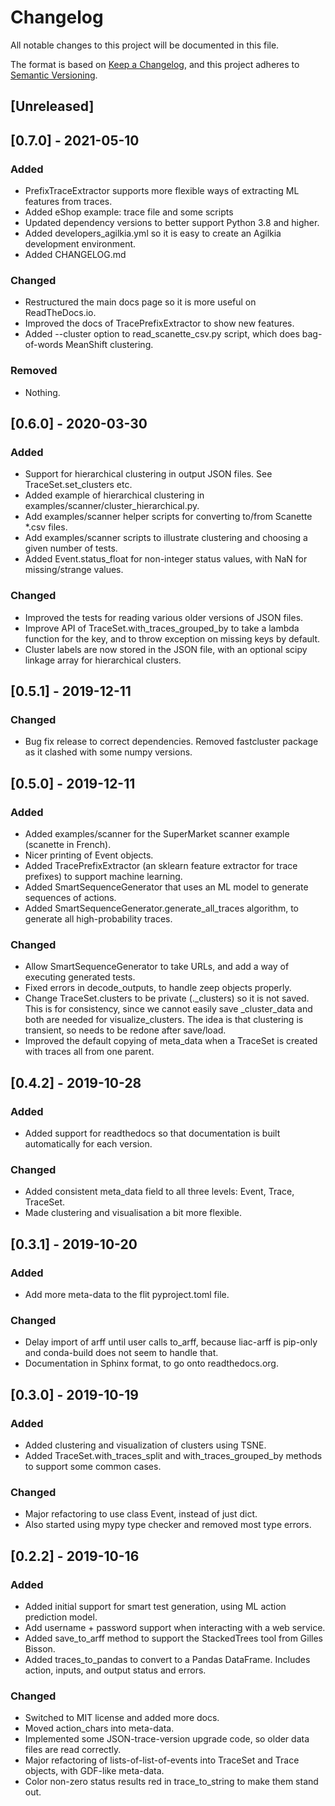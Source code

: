 # Changelog
All notable changes to this project will be documented in this file.

The format is based on [Keep a Changelog](https://keepachangelog.com/en/1.0.0/),
and this project adheres to [Semantic Versioning](https://semver.org/spec/v2.0.0.html).

## [Unreleased]

## [0.7.0] - 2021-05-10
### Added
- PrefixTraceExtractor supports more flexible ways of extracting ML features from traces.
- Added eShop example: trace file and some scripts 
- Updated dependency versions to better support Python 3.8 and higher.
- Added developers_agilkia.yml so it is easy to create an Agilkia development environment.
- Added CHANGELOG.md

### Changed
- Restructured the main docs page so it is more useful on ReadTheDocs.io.
- Improved the docs of TracePrefixExtractor to show new features.
- Added --cluster option to read_scanette_csv.py script, which does bag-of-words MeanShift clustering.

### Removed
- Nothing.


## [0.6.0] - 2020-03-30
### Added
- Support for hierarchical clustering in output JSON files.  See TraceSet.set_clusters etc.
- Added example of hierarchical clustering in examples/scanner/cluster_hierarchical.py.
- Add examples/scanner helper scripts for converting to/from Scanette *.csv files.
- Add examples/scanner scripts to illustrate clustering and choosing a given number of tests.
- Added Event.status_float for non-integer status values, with NaN for missing/strange values.

### Changed
- Improved the tests for reading various older versions of JSON files.
- Improve API of TraceSet.with_traces_grouped_by to take a lambda function for the key, 
  and to throw exception on missing keys by default.
- Cluster labels are now stored in the JSON file, with an optional scipy linkage array for hierarchical clusters.


## [0.5.1] - 2019-12-11
### Changed
- Bug fix release to correct dependencies.  Removed fastcluster package as it clashed with some numpy versions.


## [0.5.0] - 2019-12-11
### Added
- Added examples/scanner for the SuperMarket scanner example (scanette in French).
- Nicer printing of Event objects.
- Added TracePrefixExtractor (an sklearn feature extractor for trace prefixes) to support machine learning.
- Added SmartSequenceGenerator that uses an ML model to generate sequences of actions.
- Added SmartSequenceGenerator.generate_all_traces algorithm, to generate all high-probability traces.

### Changed
- Allow SmartSequenceGenerator to take URLs, and add a way of executing generated tests.
- Fixed errors in decode_outputs, to handle zeep objects properly.
- Change TraceSet.clusters to be private (._clusters) so it is not saved.  
  This is for consistency, since we cannot easily save _cluster_data and both are needed for visualize_clusters.
  The idea is that clustering is transient, so needs to be redone after save/load.
- Improved the default copying of meta_data when a TraceSet is created with traces all from one parent.


## [0.4.2] - 2019-10-28
### Added
- Added support for readthedocs so that documentation is built automatically for each version.

### Changed
- Added consistent meta_data field to all three levels: Event, Trace, TraceSet. 
- Made clustering and visualisation a bit more flexible.


## [0.3.1] - 2019-10-20
### Added
- Add more meta-data to the flit pyproject.toml file.

### Changed
- Delay import of arff until user calls to_arff, because liac-arff is pip-only and conda-build does not seem to handle that.
- Documentation in Sphinx format, to go onto readthedocs.org.


## [0.3.0] - 2019-10-19
### Added
- Added clustering and visualization of clusters using TSNE.
- Added TraceSet.with_traces_split and with_traces_grouped_by methods to support some common cases.

### Changed
- Major refactoring to use class Event, instead of just dict. 
- Also started using mypy type checker and removed most type errors.


## [0.2.2] - 2019-10-16
### Added
- Added initial support for smart test generation, using ML action prediction model.
- Add username + password support when interacting with a web service.
- Added save_to_arff method to support the StackedTrees tool from Gilles Bisson.
- Added traces_to_pandas to convert to a Pandas DataFrame.  Includes action, inputs, and output status and errors.

### Changed
- Switched to MIT license and added more docs.
- Moved action_chars into meta-data.
- Implemented some JSON-trace-version upgrade code, so older data files are read correctly.
- Major refactoring of lists-of-list-of-events into TraceSet and Trace objects, with GDF-like meta-data.
- Color non-zero status results red in trace_to_string to make them stand out.
